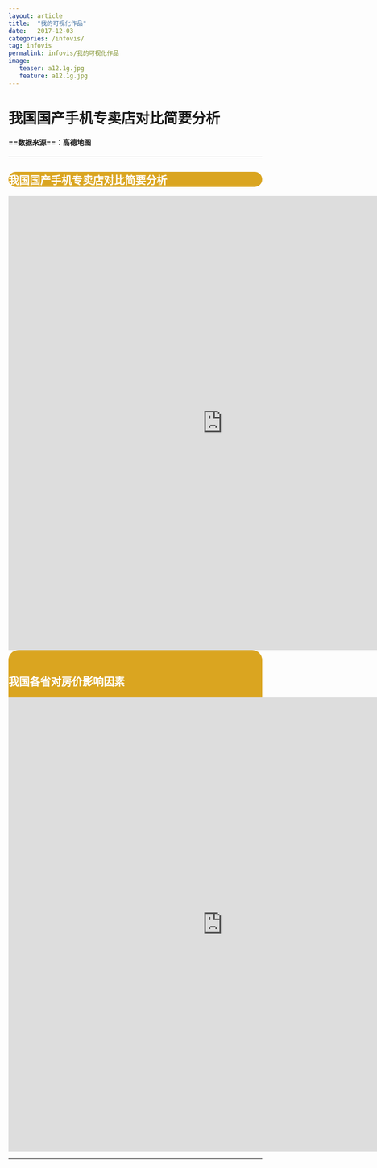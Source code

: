 ```yaml
---
layout: article
title:  "我的可视化作品"
date:   2017-12-03 
categories: /infovis/
tag: infovis
permalink: infovis/我的可视化作品
image:
   teaser: a12.1g.jpg
   feature: a12.1g.jpg
---
```


# 我国国产手机专卖店对比简要分析


####  ==数据来源==：高德地图


---



<div style="background: #DAA520; color:white;border-radius:20px">
    <h2>我国国产手机专卖店对比简要分析</h2>  
</div>
<iframe src="https://public.tableau.com/profile/.81587557#!/vizhome/_18192/1_2?publish=yes/sheet4?:embed=y&:display_count=yes&publish=yes/Dashboard1?:showVizHome=no&:embed=truehttps://public.tableau.com/shared/DJPSG6CX9?:display_count=yes" width="850px" height="900px" frameborder="0"></iframe>
</div>

<div class="col-md-8" markdown="1">
<div style="background: #DAA520; color:white;border-radius:20px">
    <h2>我国各省对房价影响因素</h2>
<iframe 
src="https://public.tableau.com/views/GDPHP/1_1?:embed=y&:display_count=yes/sheet4?:embed=y&:display_count=yes&publish=yes/Dashboard1?:showVizHome=no&:embed=truehttps://public.tableau.com/shared/DJPSG6CX9?:display_count=yes" width="850px" height="900px" frameborder="0">
</iframe>


</div>
</div>


---

